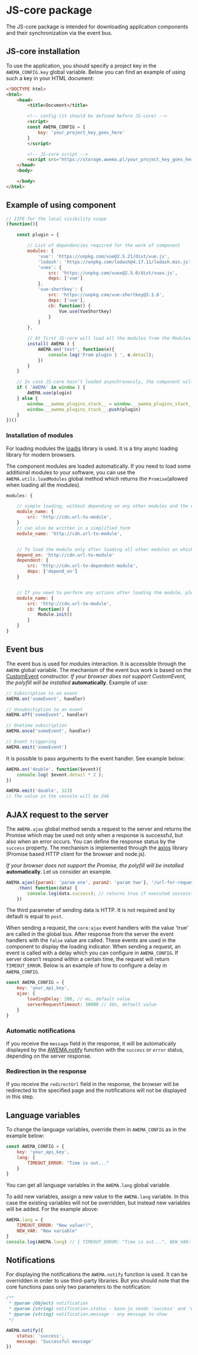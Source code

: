 # JS-core package

The JS-core package is intended for downloading application components and their synchronization via the event bus.


## <a name="bjs-add"></a> JS-core installation

To use the application, you should specify a project key in the `AWEMA_CONFIG.key` global variable. Below you can find an example of using such a key in your HTML document:

``` html
<!DOCTYPE html>
<html>
    <head>
        <title>Document</title>

        <!-- config (it should be defined before JS-core) -->
        <script>
        const AWEMA_CONFIG = {
            key: 'your_project_key_goes_here'
        }
        </script>

        <!-- JS-core script -->
        <script src="https://storage.awema.pl/your_project_key_goes_here/awema-core/v0.x.x/js/main.js" async></script>
    </head>
    <body>

    </body>
</html>
```


## <a name="bjs-plugin"></a> Example of using component

``` javascript
// IIFE for the local visibility scope
(function(){

    const plugin = {

        // List of dependencies required for the work of component
        modules: {
            'vue': 'https://unpkg.com/vue@2.5.21/dist/vue.js',
            'lodash': 'https://unpkg.com/lodash@4.17.11/lodash.min.js',
            'vuex': {
                src: 'https://unpkg.com/vuex@2.5.0/dist/vuex.js',
                deps: ['vue']
            },
            'vue-shortkey': {
                src: 'https://unpkg.com/vue-shortkey@3.1.6',
                deps: ['vue'],
                cb: function() {
                    Vue.use(VueShortkey)
                }
            }
        },

        // At first JS-core will load all the modules from the Modules object and then it will run the Install function where it will transmit itself as an argument
        install( AWEMA ) {
            AWEMA.on('test', function(e){
                console.log('From plugin 1 ', e.detail);
            })
        }
    }

    // In case JS-core hasn’t loaded asynchronously, the component will be placed in the window.__awema_plugins_stack__ queue
    if ( 'AWEMA' in window ) {
        AWEMA.use(plugin)
    } else {
        window.__awema_plugins_stack__ = window.__awema_plugins_stack__ || []
        window.__awema_plugins_stack__.push(plugin)
    }
})()
```

### <a name="bjs-modules"></a> Installation of modules

For loading modules the [loadjs](https://github.com/muicss/loadjs) library is used. It is a tiny async loading library for modern browsers.

The component modules are loaded automatically. If you need to load some additional modules to your software, you can use the `AWEMA.utils.loadModules` global method which returns the `Promise`(allowed when loading all the modules).

``` javascript
modules: {

    // simple loading, without depending on any other modules and the callback function
    module_name: {
        src: 'http://cdn.url-to-module',
    }
    // can also be written in a simplified form
    module_name: 'http://cdn.url-to-module',


    // To load the module only after loading all other modules on which it depends, you should specify the array of dependencies‘ names
    depend_on: 'http://cdn.url-to-module'
    dependent: {
        src: 'http://cdn.url-to-dependent-module',
        deps: ['depend_on']
    }


    // If you need to perform any actions after loading the module, please specify the callback function
    module_name: {
        src: 'http://cdn.url-to-module',
        cb: function() {
            Module.init()
        }
    }
}
```


## <a name="bjs-event-bus"></a> Event bus

The event bus is used for modules interaction. It is accessible through the `AWEMA` global variable. The mechanism of the event bus work is based on the  [CustomEvent](https://developer.mozilla.org/en-US/docs/Web/API/CustomEvent/CustomEvent) constructor. *If your browser does not support CustomEvent, the polyfill will be installed* **automatically**. Example of use:

``` javascript
// Subscription to an event
AWEMA.on('someEvent', handler)

// Unsubsctiption to an event
AWEMA.off('someEvent', handler)

// Onetime subscription
AWEMA.once('someEvent', handler)

// Event triggering
AWEMA.emit('someEvent')
```

It is possible to pass arguments to the event handler. See example below:

``` javascript
AWEMA.on('double', function($event){
    console.log( $event.detail * 2 );
})

AWEMA.emit('double', 123)
// The value in the console will be 246
```


## <a name="bjs-ajax"></a> AJAX request to the server

The `AWEMA.ajax` global method sends a request to the server and returns the Promise which may be used not only when a response is successful, but also when an error occurs. You can define the response status by the `success` property. The mechanism is implemented through the [axios](https://github.com/axios/axios) library (Promise based HTTP client for the browser and node.js).

*If your browser does not support the Promise, the polyfill will be installed* **automatically**. Let us consider an example.

``` javascript
AWEMA.ajax({param1: 'param one', param2: 'param two'}, '/url-for-request', 'patch')
    .then( function(data) {
        console.log(data.success); // returns true if executed successfully or false in case of error
    })
```

The third parameter of sending data is HTTP. It is not required and by default is equal to `post`.

When sending a request, the `core:ajax` event handlers with the value 'true' are called in the global bus. After response from the server the event handlers with the `false` value are called. These events are used in the component to display the loading indicator. When sending a request, an event is called with a delay which you can configure in `AWEMA_CONFIG`. If server doesn’t respond within a certain time, the request will return `TIMEOUT_ERROR`. Below is an example of how to configure a delay in `AWEMA_CONFIG`.

```javascript
const AWEMA_CONFIG = {
    key: 'your_api_key',
    ajax: {
        loadingDelay: 200, // ms, default value
        serverRequestTimeout: 30000 // 30s, default value
    }
}
```

### Automatic notifications

If you receive the `message` field in the response, it will be automatically displayed by the [AWEMA.notify](#bjs-notify) function with  the `success` or `error` status, depending on the server response.

### Redirection in the response

If you receive the `redirectUrl` field in the response, the browser will be redirected to the specified page and the notifications will not be displayed in this step.


## <a name="bjs-lang"></a> Language variables

To change the language variables, override them in `AWEMA_CONFIG` as in the example below:

```javascript
const AWEMA_CONFIG = {
    key: 'your_api_key',
    lang: {
        TIMEOUT_ERROR: "Time is out..."
    }
}
```

You can get all language variables in the `AWEMA.lang` global variable.

To add new variables, assign a new value to the `AWEMA.lang` variable. In this case the existing variables will not be overridden, but instead new variables will be added. For the example above:

```javascript
AWEMA.lang = {
    TIMEOUT_ERROR: "New value!!",
    NEW_VAR: "New variable"
}
console.log(AWEMA.lang) // { TIMEOUT_ERROR: "Time is out...", NEW_VAR: "New variable" }
```


## <a name="bjs-lang"></a> Notifications

For displaying the notifications the `AWEMA.notify` function is used. It can be overridden in order to use third-party libraries. But you should note that the core functions pass only two parameters to the notification:

```javascript
/**
 * @param {Object} notification
 * @param {string} notification.status - base-js sends 'success' and 'error'
 * @param {string} notification.message - any message to show
 */

AWEMA.notify({
    status: 'success',
    message: 'Successful message'
})
```